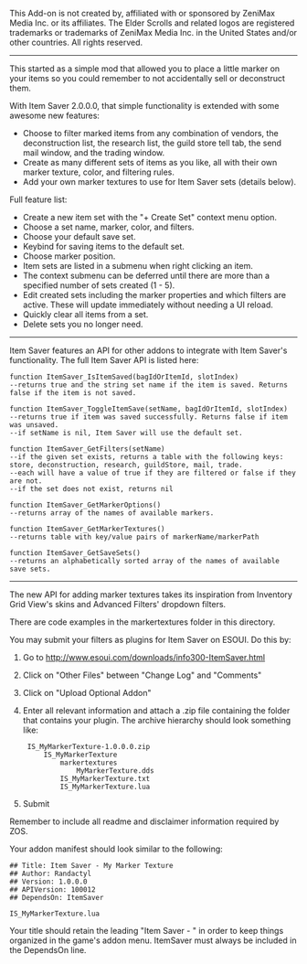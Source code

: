 This Add-on is not created by, affiliated with or sponsored by ZeniMax Media Inc. or its affiliates. The Elder Scrolls and related logos are registered trademarks or trademarks of ZeniMax Media Inc. in the United States and/or other countries. All rights reserved.

---

This started as a simple mod that allowed you to place a little marker on your items so you could remember to not accidentally sell or deconstruct them.

With Item Saver 2.0.0.0, that simple functionality is extended with some awesome new features:
 - Choose to filter marked items from any combination of vendors, the deconstruction list, the research list, the guild store tell tab, the send mail window, and the trading window.
 - Create as many different sets of items as you like, all with their own marker texture, color, and filtering rules.
 - Add your own marker textures to use for Item Saver sets (details below).

Full feature list:
 - Create a new item set with the "+ Create Set" context menu option.
 - Choose a set name, marker, color, and filters.
 - Choose your default save set.
 - Keybind for saving items to the default set.
 - Choose marker position.
 - Item sets are listed in a submenu when right clicking an item.
 - The context submenu can be deferred until there are more than a specified number of sets created (1 - 5).
 - Edit created sets including the marker properties and which filters are active. These will update immediately without needing a UI reload.
 - Quickly clear all items from a set.
 - Delete sets you no longer need.

---

Item Saver features an API for other addons to integrate with Item Saver's functionality. The full Item Saver API is listed here:

```
function ItemSaver_IsItemSaved(bagIdOrItemId, slotIndex)
--returns true and the string set name if the item is saved. Returns false if the item is not saved.

function ItemSaver_ToggleItemSave(setName, bagIdOrItemId, slotIndex)
--returns true if item was saved successfully. Returns false if item was unsaved.
--if setName is nil, Item Saver will use the default set.

function ItemSaver_GetFilters(setName)
--if the given set exists, returns a table with the following keys: store, deconstruction, research, guildStore, mail, trade.
--each will have a value of true if they are filtered or false if they are not.
--if the set does not exist, returns nil

function ItemSaver_GetMarkerOptions()
--returns array of the names of available markers.

function ItemSaver_GetMarkerTextures()
--returns table with key/value pairs of markerName/markerPath

function ItemSaver_GetSaveSets()
--returns an alphabetically sorted array of the names of available save sets.
```

---

The new API for adding marker textures takes its inspiration from Inventory Grid View's skins and Advanced Filters' dropdown filters.

There are code examples in the markertextures folder in this directory.

You may submit your filters as plugins for Item Saver on ESOUI.
Do this by:

1. Go to http://www.esoui.com/downloads/info300-ItemSaver.html
2. Click on "Other Files" between "Change Log" and "Comments"
3. Click on "Upload Optional Addon"
4. Enter all relevant information and attach a .zip file containing the folder that contains your plugin. The archive hierarchy should look something like:

        IS_MyMarkerTexture-1.0.0.0.zip
            IS_MyMarkerTexture
                markertextures
                    MyMarkerTexture.dds
                IS_MyMarkerTexture.txt
                IS_MyMarkerTexture.lua
5. Submit

Remember to include all readme and disclaimer information required by ZOS.

Your addon manifest should look similar to the following:

    ## Title: Item Saver - My Marker Texture
    ## Author: Randactyl
    ## Version: 1.0.0.0
    ## APIVersion: 100012
    ## DependsOn: ItemSaver

    IS_MyMarkerTexture.lua

Your title should retain the leading "Item Saver - " in order to keep things organized in the game's addon menu.
ItemSaver must always be included in the DependsOn line.

